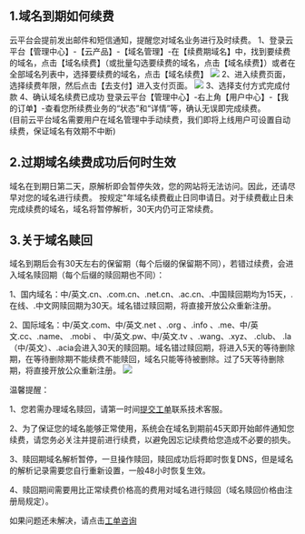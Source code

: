## 1.域名到期如何续费
 云平台会提前发出邮件和短信通知，提醒您对域名业务进行及时续费。
1、登录云平台【管理中心】-【云产品】-【域名管理】-在【续费期域名】中，找到要续费的域名，点击【域名续费】（或批量勾选要续费的域名，点击【域名续费】）或者在全部域名列表中，选择要续费的域名，点击【域名续费】
![](http://imgcache.tce.fsphere.cn/static/mccdn.qcloud.com/static/img/ac777233d8b87de2abdb7b6ad3d19361/image.png)
2、进入续费页面，选择续费年限，然后点击【去支付】进入支付页面。
![](http://imgcache.tce.fsphere.cn/static/mccdn.qcloud.com/static/img/d4d9ce07236de4daca57b0a8fd0697df/1.png)
3、选择支付方式完成付款
4、确认域名续费已成功
登录云平台【管理中心】-右上角【用户中心】-【我的订单】-查看您所续费业务的“状态”和“详情”等，确认无误即完成续费。   
(目前云平台域名需要用户在域名管理中手动续费，我们即将上线用户可设置自动续费，保证域名有效期不中断)

## 2.过期域名续费成功后何时生效
域名在到期日第二天，原解析即会暂停失效，您的网站将无法访问。因此，还请尽早对您的域名进行续费。
按规定"年域名续费截止日同申请日。对于续费截止日未完成续费的域名，域名将暂停解析，30天内仍可正常续费。

## 3.关于域名赎回 ##

   域名到期后会有30天左右的保留期（每个后缀的保留期不同），若错过续费，会进入域名赎回期（每个后缀的赎回期也不同）：

1、国内域名：中/英文.cn、.com.cn、.net.cn、.ac.cn、.中国赎回期均为15天，.在线、.中文网赎回期为30天。域名错过赎回期，将直接开放公众重新注册。 

2、国际域名：中/英文.com、中/英文.net 、.org 、.info 、.me、中/英文.cc、.name、 .mobi 、 中/英文.pw、中/英文.tv 、.wang、.xyz、 .club、 .la（中/英文）、.acia会进入30天的赎回期。域名错过赎回期，将进入5天的等待删除期，在等待删除期不能续费不能赎回，域名只能等待被删除。过了5天等待删除期，将直接开放公众重新注册。
![](http://imgcache.tce.fsphere.cn/static/mc.qcloudimg.com/static/img/771c592d1c2c697acd6adff960588d67/image.png)

温馨提醒：

1、您若需办理域名赎回，请第一时间[提交工单](http://console.tce.fsphere.cn/workorder/category/create?level1_id=16&level2_id=17&level1_name=%E5%85%B6%E4%BB%96%E6%9C%8D%E5%8A%A1&level2_name=%E5%9F%9F%E5%90%8D)联系技术客服。

2、为了保证您的域名能够正常使用，系统会在域名到期前45天即开始邮件通知您续费，请您务必关注并提前进行续费，以避免因忘记续费给您造成不必要的损失。

3、赎回期域名解析暂停，一旦操作赎回，赎回成功后将即时恢复DNS，但是域名的解析记录需要您自行重新设置，一般48小时恢复生效。

4、赎回期间需要用比正常续费价格高的费用对域名进行赎回（域名赎回价格由注册局规定）。


如果问题还未解决，请点击[工单咨询](http://console.tce.fsphere.cn/workorder/category/create?level1_id=16&level2_id=17&level1_name=%E5%85%B6%E4%BB%96%E6%9C%8D%E5%8A%A1&level2_name=%E5%9F%9F%E5%90%8D)

